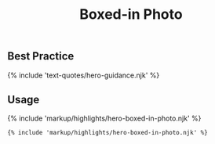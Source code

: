 ﻿---
title: Boxed-in Photo
summary: Short amounts of text and a link with a contained image.
tags: feature block
layout: guide-page
eleventyNavigation:
  key: Boxed-in Photo
  parent: Hero Blocks
  excerpt: Short amounts of text and a link with a contained image.
  order: 3
  img: /img/illustrations/illus-boxed-in-photo.svg
---

## Best Practice

{% include 'text-quotes/hero-guidance.njk' %}

## Usage

{% include 'markup/highlights/hero-boxed-in-photo.njk' %}

``` html
{% include 'markup/highlights/hero-boxed-in-photo.njk' %}
```
